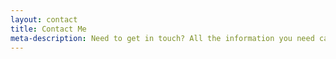 ```yaml
---
layout: contact
title: Contact Me
meta-description: Need to get in touch? All the information you need can be found here.
---
```

